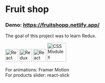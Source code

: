 # Fruit shop

### Demo: https://fruitshopp.netlify.app/

The goal of this project was to learn Redux.

<img src="https://user-images.githubusercontent.com/79527801/172619681-0c968baa-d60c-4757-8191-743a11383fe4.png" alt="React" height="40"> <img src="https://user-images.githubusercontent.com/79527801/183250792-f121ea0a-a70c-4798-857f-a7179b6a3a67.png" alt="Redux" height="40"> <img src="https://user-images.githubusercontent.com/79527801/183251092-33f190d3-55e9-4a5d-a2fb-59c559dbe1bd.png" alt="React Router" height="40"> <img src="https://user-images.githubusercontent.com/79527801/172620796-9f2368f8-aba7-4f82-b5f2-a84263f6388c.png" alt="CSS Modules" height="60">

For animations: Framer Motion <br />
For products slider: react-slick
